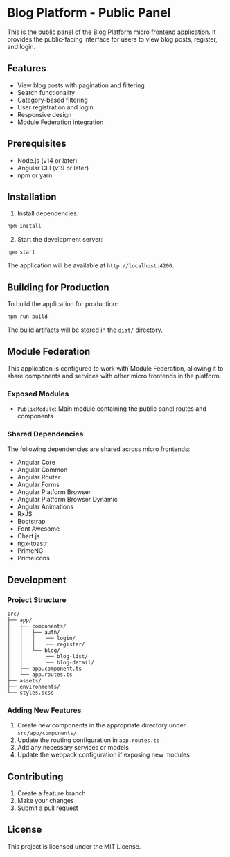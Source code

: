 # Blog Platform - Public Panel

This is the public panel of the Blog Platform micro frontend application. It provides the public-facing interface for users to view blog posts, register, and login.

## Features

- View blog posts with pagination and filtering
- Search functionality
- Category-based filtering
- User registration and login
- Responsive design
- Module Federation integration

## Prerequisites

- Node.js (v14 or later)
- Angular CLI (v19 or later)
- npm or yarn

## Installation

1. Install dependencies:

```bash
npm install
```

2. Start the development server:

```bash
npm start
```

The application will be available at `http://localhost:4200`.

## Building for Production

To build the application for production:

```bash
npm run build
```

The build artifacts will be stored in the `dist/` directory.

## Module Federation

This application is configured to work with Module Federation, allowing it to share components and services with other micro frontends in the platform.

### Exposed Modules

- `PublicModule`: Main module containing the public panel routes and components

### Shared Dependencies

The following dependencies are shared across micro frontends:

- Angular Core
- Angular Common
- Angular Router
- Angular Forms
- Angular Platform Browser
- Angular Platform Browser Dynamic
- Angular Animations
- RxJS
- Bootstrap
- Font Awesome
- Chart.js
- ngx-toastr
- PrimeNG
- PrimeIcons

## Development

### Project Structure

```
src/
├── app/
│   ├── components/
│   │   ├── auth/
│   │   │   ├── login/
│   │   │   └── register/
│   │   └── blog/
│   │       ├── blog-list/
│   │       └── blog-detail/
│   ├── app.component.ts
│   └── app.routes.ts
├── assets/
├── environments/
└── styles.scss
```

### Adding New Features

1. Create new components in the appropriate directory under `src/app/components/`
2. Update the routing configuration in `app.routes.ts`
3. Add any necessary services or models
4. Update the webpack configuration if exposing new modules

## Contributing

1. Create a feature branch
2. Make your changes
3. Submit a pull request

## License

This project is licensed under the MIT License.
